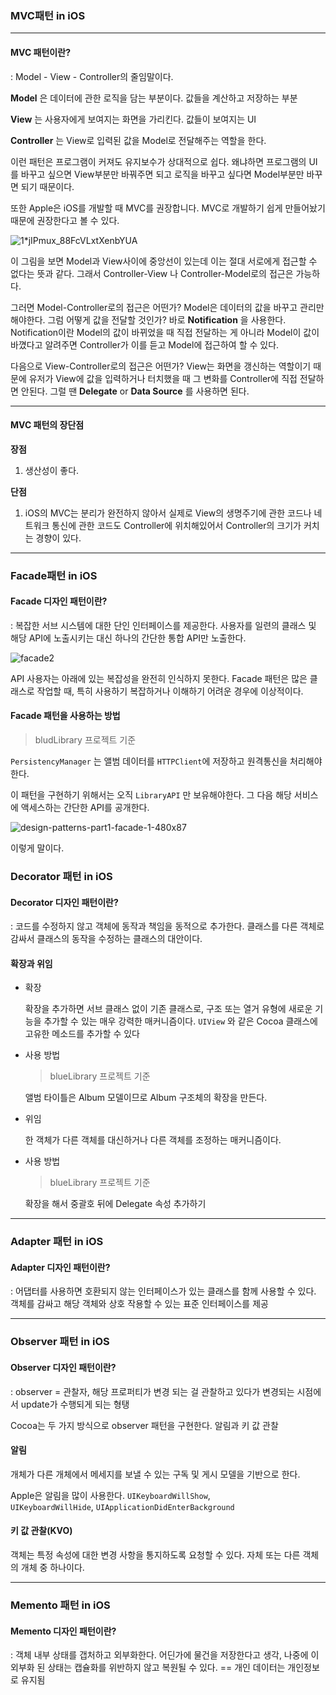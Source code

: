 ### MVC패턴 in iOS

-----

#### MVC 패턴이란?

: Model - View - Controller의 줄임말이다. 

__Model__ 은 데이터에 관한 로직을 담는 부분이다. 값들을 계산하고 저장하는 부분

__View__ 는 사용자에게 보여지는 화면을 가리킨다. 값들이 보여지는 UI

__Controller__ 는 View로 입력된 값을 Model로 전달해주는 역할을 한다. 

이런 패턴은 프로그램이 커져도 유지보수가 상대적으로 쉽다. 왜냐하면 프로그램의 UI를 바꾸고 싶으면 View부분만 바꿔주면 되고 로직을 바꾸고 싶다면 Model부분만 바꾸면 되기 때문이다.

또한 Apple은 iOS를 개발할 때 MVC를 권장합니다. MVC로 개발하기 쉽게 만들어놨기 때문에 권장한다고 볼 수 있다.

![1*jIPmux_88FcVLxtXenbYUA](https://miro.medium.com/max/3589/1*jIPmux_88FcVLxtXenbYUA.png)

이 그림을 보면 Model과 View사이에 중앙선이 있는데 이는 절대 서로에게 접근할 수 없다는 뜻과 같다. 그래서 Controller-View 나 Controller-Model로의 접근은 가능하다. 

그러면 Model-Controller로의 접근은 어떤가? Model은 데이터의 값을 바꾸고 관리만해야한다. 그럼 어떻게 값을 전달할 것인가? 바로 __Notification__ 을 사용한다. Notification이란 Model의 값이 바뀌었을 때 직접 전달하는 게 아니라 Model이 값이 바꼈다고 알려주면 Controller가 이를 듣고 Model에 접근하여 할 수 있다.

다음으로 View-Controller로의 접근은 어떤가? View는 화면을 갱신하는 역할이기 때문에 유저가 View에 값을 입력하거나 터치했을 때 그 변화를 Controller에 직접 전달하면 안된다. 그럴 땐 __Delegate__ or __Data Source__ 를 사용하면 된다. 

-----

#### MVC 패턴의 장단점

__장점__

1. 생산성이 좋다.

__단점__

1. iOS의 MVC는 분리가 완전하지 않아서 실제로 View의 생명주기에 관한 코드나 네트워크 통신에 관한 코드도 Controller에 위치해있어서 Controller의 크기가 커치는 경향이 있다.

------

### Facade패턴 in iOS

#### Facade 디자인 패턴이란?

: 복잡한 서브 시스템에 대한 단인 인터페이스를 제공한다. 사용자를 일련의 클래스 및 해당 API에 노출시키는 대신 하나의 간단한 통합 API만 노출한다.

![facade2](https://koenig-media.raywenderlich.com/uploads/2013/07/facade2.png)

API 사용자는 아래에 있는 복잡성을 완전히 인식하지 못한다. Facade 패턴은 많은 클래스로 작업할 때, 특히 사용하기 복잡하거나 이해하기 어려운 경우에 이상적이다.

#### Facade 패턴을 사용하는 방법

> bludLibrary 프로젝트 기준

<code>PersistencyManager</code> 는 앨범 데이터를 <code>HTTPClient</code>에 저장하고 원격통신을 처리해야한다. 

이 패턴을 구현하기 위해서는 오직 <code>LibraryAPI</code> 만 보유해야한다. 그 다음 해당 서비스에 액세스하는 간단한 API를 공개한다.

![design-patterns-part1-facade-1-480x87](https://koenig-media.raywenderlich.com/uploads/2017/05/design-patterns-part1-facade-1-480x87.png)

이렇게 말이다.

### Decorator 패턴 in iOS

#### Decorator 디자인 패턴이란?

: 코드를 수정하지 않고 객체에 동작과 책임을 동적으로 추가한다. 클래스를 다른 객체로 감싸서 클래스의 동작을 수정하는 클래스의 대안이다.

#### 확장과 위임

- 확장

  확장을 추가하면 서브 클래스 없이 기존 클래스로, 구조 또는 열거 유형에 새로운 기능을 추가할 수 있는 매우 강력한 매커니즘이다. <code>UIView</code> 와 같은 Cocoa 클래스에 고유한 메소드를 추가할 수 있다

- 사용 방법

  > blueLibrary 프로젝트 기준

  앨범 타이틀은 Album 모델이므로 Album 구조체의 확장을 만든다. 

- 위임

  한 객체가 다른 객체를 대신하거나 다른 객체를 조정하는 매커니즘이다. 

- 사용 방법

  > blueLibrary 프로젝트 기준

  확장을 해서 중괄호 뒤에 Delegate 속성 추가하기

-----

### Adapter 패턴 in iOS

#### Adapter 디자인 패턴이란?

: 어댑터를 사용하면 호환되지 않는 인터페이스가 있는 클래스를 함께 사용할 수 있다. 객체를 감싸고 해당 객체와 상호 작용할 수 있는 표준 인터페이스를 제공

-------

### Observer 패턴 in iOS

#### Observer 디자인 패턴이란?

: observer = 관찰자, 해당 프로퍼티가 변경 되는 걸 관찰하고 있다가 변경되는 시점에서 update가 수행되게 되는 형탱

Cocoa는 두 가지 방식으로 observer 패턴을 구현한다. 알림과 키 값 관찰

#### 알림

개체가 다른 개체에서 메세지를 보낼 수 있는 구독 및 게시 모델을 기반으로 한다.

Apple은 알림을 많이 사용한다. <code>UIKeyboardWillShow</code>, <code> UIKeyboardWillHide</code>, <code>UIApplicationDidEnterBackground</code>

#### 키 값 관찰(KVO)

객체는 특정 속성에 대한 변경 사항을 통지하도록 요청할 수 있다. 자체 또는 다른 객체의 개체 중 하나이다. 

------

### Memento 패턴 in iOS

#### Memento 디자인 패턴이란?

: 객체 내부 상태를 갭처하고 외부화한다. 어딘가에 물건을 저장한다고 생각, 나중에 이 외부화 된 상태는 캡슐화를 위반하지 않고 복원될 수 있다. == 개인 데이터는 개인정보로 유지됨

